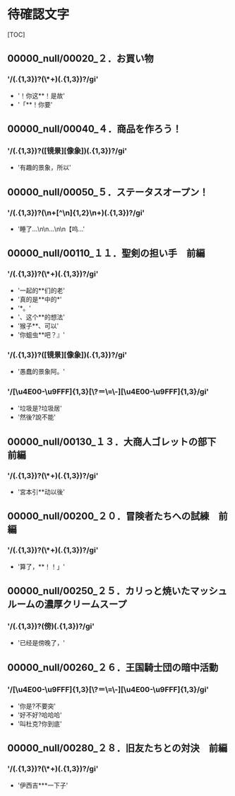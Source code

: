# 待確認文字

[TOC]

## 00000_null/00020_２．お買い物

### '/(.{1,3})?(\\*+)(.{1,3})?/gi'

- '！你这**！是故'
- '「**！你要'


## 00000_null/00040_４．商品を作ろう！

### '/(.{1,3})?([镜景][像象])(.{1,3})?/gi'

- '有趣的景象，所以'


## 00000_null/00050_５．ステータスオープン！

### '/(.{1,3})?(\n+[^\n]{1,2}\n+)(.{1,3})?/gi'

- '睡了…\n\n…\n\n【呜…'


## 00000_null/00110_１１．聖剣の担い手　前編

### '/(.{1,3})?(\\*+)(.{1,3})?/gi'

- '一起的**们的老'
- '真的是**中的*'
- '*。'
- '、这个**的想法'
- '猴子**、可以'
- '你蛆虫**吧？』'

### '/(.{1,3})?([镜景][像象])(.{1,3})?/gi'

- '愚蠢的景象阿。'

### '/[\\u4E00-\\u9FFF]{1,3}[\\?＝\\=\\-][\\u4E00-\\u9FFF]{1,3}/gi'

- '垃圾是?垃圾居'
- '然後?說不能'


## 00000_null/00130_１３．大商人ゴレットの部下　前編

### '/(.{1,3})?(\\*+)(.{1,3})?/gi'

- '宮本引**动以後'


## 00000_null/00200_２０．冒険者たちへの試練　前編

### '/(.{1,3})?(\\*+)(.{1,3})?/gi'

- '算了，**！！」'


## 00000_null/00250_２５．カリっと焼いたマッシュルームの濃厚クリームスープ

### '/(.{1,3})?(傍)(.{1,3})?/gi'

- '已经是傍晚了，'


## 00000_null/00260_２６．王国騎士団の暗中活動

### '/[\\u4E00-\\u9FFF]{1,3}[\\?＝\\=\\-][\\u4E00-\\u9FFF]{1,3}/gi'

- '你是?不要突'
- '好不好?哈哈哈'
- '叫杜克?你到底'


## 00000_null/00280_２８．旧友たちとの対決　前編

### '/(.{1,3})?(\\*+)(.{1,3})?/gi'

- '伊西吉***一下子'
